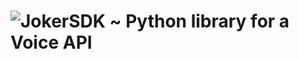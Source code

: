 ![JokerSDK](https://jokerapi.co) ~ Python library for a Voice API
=========================================
